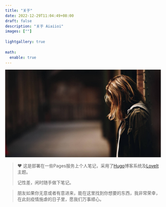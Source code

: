 ```yaml
---
title: "关于"
date: 2022-12-29T11:04:49+08:00
draft: false
description: "关于 Aiaiioi"
images: [""]

lightgallery: true

math:
  enable: true
---
```


<img title="" src="./img/imm.webp" alt="loading-ag-147" width="800" data-align="right">

> ❤️ 这是部署在一些Pages服务上个人笔记，采用了[Hugo](https://gohugo.io/)博客系统及[LoveIt](https://github.com/dillonzq/LoveIt)主题。
> 
> 记性差，闲时随手做下笔记。

> 朋友如果你无意或者有意进来，能在这里找到你想要的东西，我非常荣幸，在此刻疫情施虐的日子里，愿我们万事顺心。
